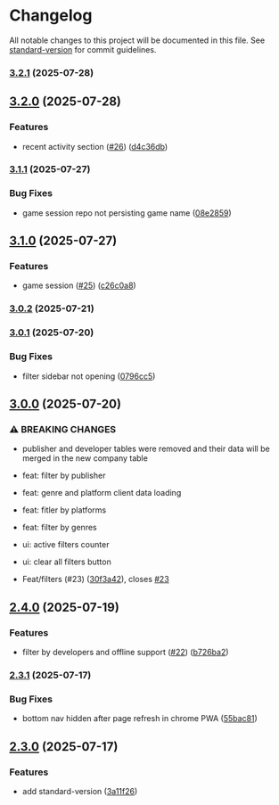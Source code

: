 # Changelog

All notable changes to this project will be documented in this file. See [standard-version](https://github.com/conventional-changelog/standard-version) for commit guidelines.

### [3.2.1](https://github.com/jguih/playnite-insights/compare/v3.2.0...v3.2.1) (2025-07-28)

## [3.2.0](https://github.com/jguih/playnite-insights/compare/v3.1.1...v3.2.0) (2025-07-28)


### Features

* recent activity section ([#26](https://github.com/jguih/playnite-insights/issues/26)) ([d4c36db](https://github.com/jguih/playnite-insights/commit/d4c36dbd7c25b02391d6cb6a31423606835e485c))

### [3.1.1](https://github.com/jguih/playnite-insights/compare/v3.1.0...v3.1.1) (2025-07-27)


### Bug Fixes

* game session repo not persisting game name ([08e2859](https://github.com/jguih/playnite-insights/commit/08e2859f2273c00de76c077efea9c36304953a28))

## [3.1.0](https://github.com/jguih/playnite-insights/compare/v3.0.2...v3.1.0) (2025-07-27)


### Features

* game session ([#25](https://github.com/jguih/playnite-insights/issues/25)) ([c26c0a8](https://github.com/jguih/playnite-insights/commit/c26c0a80d6d1915741d44e637576ace1297bfc2a))

### [3.0.2](https://github.com/jguih/playnite-insights/compare/v3.0.1...v3.0.2) (2025-07-21)

### [3.0.1](https://github.com/jguih/playnite-insights/compare/v3.0.0...v3.0.1) (2025-07-20)


### Bug Fixes

* filter sidebar not opening ([0796cc5](https://github.com/jguih/playnite-insights/commit/0796cc57d58281dcd173dd1a6178a8e5d57fb1e3))

## [3.0.0](https://github.com/jguih/playnite-insights/compare/v2.4.0...v3.0.0) (2025-07-20)


### ⚠ BREAKING CHANGES

* publisher and developer tables were removed and their data will be merged in the new company table

* feat: filter by publisher

* feat: genre and platform client data loading

* feat: fitler by platforms

* feat: filter by genres

* ui: active filters counter

* ui: clear all filters button

* Feat/filters (#23) ([30f3a42](https://github.com/jguih/playnite-insights/commit/30f3a42ee439ed2186e2ce0e23c19371dfd3e8ff)), closes [#23](https://github.com/jguih/playnite-insights/issues/23)

## [2.4.0](https://github.com/jguih/playnite-insights/compare/v2.3.1...v2.4.0) (2025-07-19)


### Features

* filter by developers and offline support ([#22](https://github.com/jguih/playnite-insights/issues/22)) ([b726ba2](https://github.com/jguih/playnite-insights/commit/b726ba24664118266679d1c65346313096a17eee))

### [2.3.1](https://github.com/jguih/playnite-insights/compare/v2.3.0...v2.3.1) (2025-07-17)


### Bug Fixes

* bottom nav hidden after page refresh in chrome PWA ([55bac81](https://github.com/jguih/playnite-insights/commit/55bac8150611a4415ecb089399415234b72aa504))

## [2.3.0](https://github.com/jguih/playnite-insights/compare/v2.2.0...v2.3.0) (2025-07-17)


### Features

* add standard-version ([3a11f26](https://github.com/jguih/playnite-insights/commit/3a11f268b47a02ad30e11ea985ef761b53916539))
